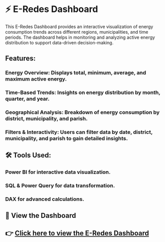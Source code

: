 # ⚡ E-Redes Dashboard
This E-Redes Dashboard provides an interactive visualization of energy consumption trends across different regions, municipalities, and time periods. The dashboard helps in monitoring and analyzing active energy distribution to support data-driven decision-making.
## Features:
### Energy Overview: Displays total, minimum, average, and maximum active energy.
### Time-Based Trends: Insights on energy distribution by month, quarter, and year.
### Geographical Analysis: Breakdown of energy consumption by district, municipality, and parish.
### Filters & Interactivity: Users can filter data by date, district, municipality, and parish to gain detailed insights.
## 🛠 Tools Used:
### Power BI for interactive data visualization.
### SQL & Power Query for data transformation.
### DAX for advanced calculations.
## 🔗 View the Dashboard 
## 👉 [Click here to view the E-Redes Dashboard](https://app.powerbi.com/view?r=eyJrIjoiNWU5Mjk5NWMtYmNjNC00OTcxLThkNTUtNzc2MzBjMzgxYjI0IiwidCI6IjFiY2RiNjc0LTM2YzUtNDdiMy04MWNlLTFmMDNjODdjNWUxNCJ9)
